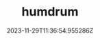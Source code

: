 ---
title: "humdrum"
category: "IndieWeb & Personal Blogs"
site_url: https://tiv.today
feed_url: https://tiv.today/feed.rss
date: 2023-11-29T11:36:54.955286Z
domain: tiv.today

---